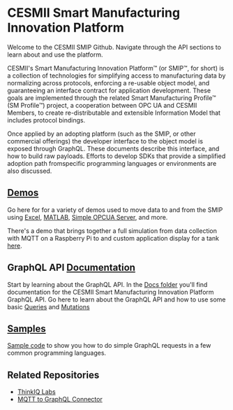 # CESMII Smart Manufacturing Innovation Platform
Welcome to the CESMII SMIP Github. Navigate through the API sections to learn about and use the platform.

CESMII's Smart Manufacturing Innovation Platform™ (or SMIP™, for short) is a collection of technologies for simplifying access to manufacturing data by normalizing across protocols, enforcing a re-usable object model, and guaranteeing an interface contract for application development. These goals are implemented through the related Smart Manufacturing Profile™ (SM Profile™) project, a cooperation between OPC UA and CESMII Members, to create re-distributable and extensible Information Model that includes protocol bindings.

Once applied by an adopting platform (such as the SMIP, or other commercial offerings) the developer interface to the object model is exposed through GraphQL. These documents describe this interface, and how to build raw payloads. Efforts to develop SDKs that provide a simplified adoption path fromspecific programming languages or environments are also discussed.

## [Demos](https://github.com/cesmii/API/tree/main/Demos)
Go here for for a variety of demos used to move data to and from the SMIP using [Excel](https://github.com/cesmii/API/tree/main/Demos/Excel), [MATLAB](https://github.com/cesmii/API/tree/main/Demos/MatLab%20Request), [Simple OPCUA Server](https://github.com/cesmii/API/tree/main/Demos/Simple%20OPCUA%20Server), and more. 

There's a demo that brings together a full simulation from data collection with MQTT on a Raspberry Pi to and custom application display for a tank [here](https://github.com/cesmii/API/tree/main/Demos/Tank%20Simulator).

## GraphQL API [Documentation](https://github.com/cesmii/API/blob/main/Docs)
Start by learning about the GraphQL API. In the [Docs folder](https://github.com/cesmii/API/blob/main/Docs) you'll find documentation for the CESMII Smart Manufacturing Innovation Platform GraphQL API.
Go here to learn about the GraphQL API and how to use some basic [Queries](https://github.com/cesmii/API/blob/main/Docs/queries.md) and [Mutations](https://github.com/cesmii/API/blob/main/Docs/mutations.md)

## [Samples](https://github.com/cesmii/API/tree/main/Samples)
[Sample code](https://github.com/cesmii/API/tree/main/Samples) to show you how to do simple GraphQL requests in a few common programming languages.

## Related Repositories
- [ThinkIQ Labs](https://github.com/ThinkIQ-Labs/)
- [MQTT to GraphQL Connector](https://github.com/richardphi1618/MQTT-to-GraphQL-Connector-for-SMP)

